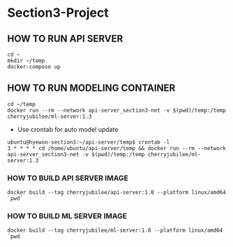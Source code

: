# Section3-Project

## HOW TO RUN API SERVER
```
cd ~
mkdir ~/temp
docker-compose up 
```

## HOW TO RUN MODELING CONTAINER
```
cd ~/temp
docker run --rm --network api-server_section3-net -v $(pwd)/temp:/temp cherryjubilee/ml-server:1.3
```
- Use crontab for auto model update
```
ubuntu@hyewon-section3:~/api-server/temp$ crontab -l
3 * * * * cd /home/ubuntu/api-server/temp && docker run --rm --network api-server_section3-net -v $(pwd)/temp:/temp cherryjubilee/ml-server:1.3
```


### HOW TO BUILD API SERVER IMAGE
```
docker build --tag cherryjubilee/api-server:1.0 --platform linux/amd64 `pwd`
```

### HOW TO BUILD ML SERVER IMAGE
```
docker build --tag cherryjubilee/ml-server:1.0 --platform linux/amd64 `pwd
```

